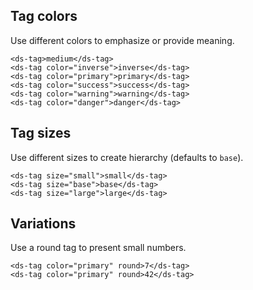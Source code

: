 ## Tag colors

Use different colors to emphasize or provide meaning.

```
<ds-tag>medium</ds-tag>
<ds-tag color="inverse">inverse</ds-tag>
<ds-tag color="primary">primary</ds-tag>
<ds-tag color="success">success</ds-tag>
<ds-tag color="warning">warning</ds-tag>
<ds-tag color="danger">danger</ds-tag>
```

## Tag sizes

Use different sizes to create hierarchy (defaults to `base`).

```
<ds-tag size="small">small</ds-tag>
<ds-tag size="base">base</ds-tag>
<ds-tag size="large">large</ds-tag>
```

## Variations

Use a round tag to present small numbers.

```
<ds-tag color="primary" round>7</ds-tag>
<ds-tag color="primary" round>42</ds-tag>
```